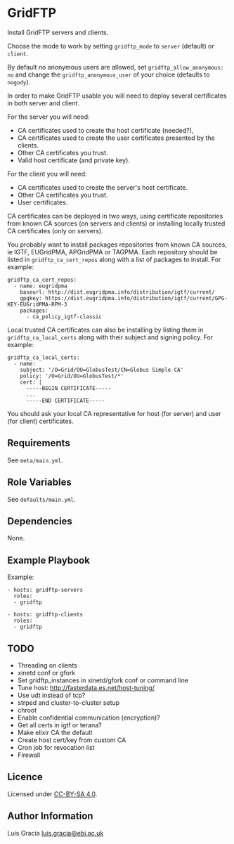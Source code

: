 GridFTP
=======
Install GridFTP servers and clients.

Choose the mode to work by setting `gridftp_mode` to `server` (default) or `client`.

By default no anonymous users are allowed, set `gridftp_allow_anonymous: no` and change the `gridftp_anonymous_user` of your choice (defaults to `nogody`).

In order to make GridFTP usable you will need to deploy several certificates in both server and client.

For the server you will need:
- CA certificates used to create the host certificate (needed?),
- CA certificates used to create the user certificates presented by the clients.
- Other CA certificates you trust.
- Valid host certificate (and private key).

For the client you will need:
- CA certificates used to create the server's host certificate.
- Other CA certificates you trust.
- User certificates.

CA certificates can be deployed in two ways, using certificate repositories from known CA sources (on servers and clients) or installing locally trusted CA certificates (only on servers).

You probably want to install packages repositories from known CA sources, ie IGTF, EUGridPMA, APGridPMA or TAGPMA. Each repository should be listed in `gridftp_ca_cert_repos` along with a list of packages to install. For example:
```
gridftp_ca_cert_repos:
  - name: eugridpma
    baseurl: http://dist.eugridpma.info/distribution/igtf/current/
    gpgkey: https://dist.eugridpma.info/distribution/igtf/current/GPG-KEY-EUGridPMA-RPM-3
    packages:
      - ca_policy_igtf-classic
```

Local trusted CA certificates can also be installing by listing them in `gridftp_ca_local_certs` along with their subject and signing policy. For example:
```
gridftp_ca_local_certs:
  - name:
    subject: '/O=Grid/OU=GlobusTest/CN=Globus Simple CA'
    policy: '/O=Grid/OU=GlobusTest/*'
    cert: |
      -----BEGIN CERTIFICATE-----
      ...
      -----END CERTIFICATE-----
```

You should ask your local CA representative for host (for server) and user (for client) certificates.

Requirements
------------
See `meta/main.yml`.

Role Variables
--------------
See `defaults/main.yml`.

Dependencies
------------
None.

Example Playbook
----------------
Example:
```
- hosts: gridftp-servers
  roles:
  - gridftp

- hosts: gridftp-clients
  roles:
  - gridftp
```

TODO
----
- Threading on clients
- xinetd conf or gfork
- Set gridftp_instances in xinetd/gfork conf or command line
- Tune host: http://fasterdata.es.net/host-tuning/
- Use udt instead of tcp?
- strped and cluster-to-cluster setup
- chroot
- Enable confidential communication (encryption)?
- Get all certs in igtf or terana?
- Make elixir CA the default
- Create host cert/key from custom CA
- Cron job for revocation list
- Firewall

Licence
-------
Licensed under [CC-BY-SA 4.0](https://creativecommons.org/licenses/by-sa/4.0/).

Author Information
------------------
Luis Gracia <luis.gracia@ebi.ac.uk>
